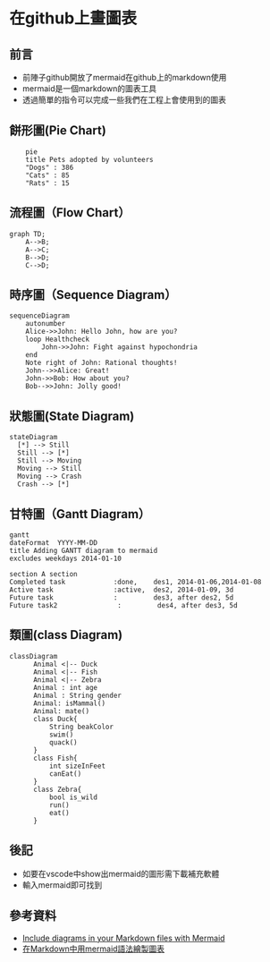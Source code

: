 # 在github上畫圖表
## 前言
* 前陣子github開放了mermaid在github上的markdown使用
* mermaid是一個markdown的圖表工具
* 透過簡單的指令可以完成一些我們在工程上會使用到的圖表
## 餅形圖(Pie Chart)
```mermaid
    pie 
    title Pets adopted by volunteers
    "Dogs" : 386
    "Cats" : 85
    "Rats" : 15 
```
## 流程圖（Flow Chart）

```mermaid
graph TD;
    A-->B;
    A-->C;
    B-->D;
    C-->D;
```
## 時序圖（Sequence Diagram）
```mermaid
sequenceDiagram
    autonumber
    Alice->>John: Hello John, how are you?
    loop Healthcheck
        John->>John: Fight against hypochondria
    end
    Note right of John: Rational thoughts!
    John-->>Alice: Great!
    John->>Bob: How about you?
    Bob-->>John: Jolly good!
```
## 狀態圖(State Diagram)
```mermaid
stateDiagram
  [*] --> Still
  Still --> [*]
  Still --> Moving
  Moving --> Still
  Moving --> Crash
  Crash --> [*]
```
## 甘特圖（Gantt Diagram）
```mermaid
gantt
dateFormat  YYYY-MM-DD
title Adding GANTT diagram to mermaid
excludes weekdays 2014-01-10

section A section
Completed task            :done,    des1, 2014-01-06,2014-01-08
Active task               :active,  des2, 2014-01-09, 3d
Future task               :         des3, after des2, 5d
Future task2               :         des4, after des3, 5d
```

## 類圖(class Diagram)
```mermaid
classDiagram
      Animal <|-- Duck
      Animal <|-- Fish
      Animal <|-- Zebra
      Animal : int age
      Animal : String gender
      Animal: isMammal()
      Animal: mate()
      class Duck{
          String beakColor
          swim()
          quack()
      }
      class Fish{
          int sizeInFeet
          canEat()
      }
      class Zebra{
          bool is_wild
          run()
          eat()
      }
```
## 後記
* 如要在vscode中show出mermaid的圖形需下載補充軟體
* 輸入mermaid即可找到
## 參考資料
* [Include diagrams in your Markdown files with Mermaid](https://github.blog/2022-02-14-include-diagrams-markdown-files-mermaid/)
* [在Markdown中用mermaid語法繪製圖表](https://www.gushiciku.cn/pl/pP3d/zh-tw)
